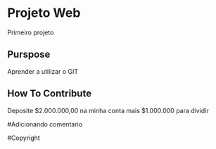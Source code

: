 # Projeto Web
Primeiro projeto

## Purspose
Aprender a utilizar o GIT

## How To Contribute
Deposite $2.000.000,00 na minha conta
mais $1.000.000 para dividir

#Adicionando comentario

#Copyright
